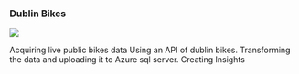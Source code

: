 ### Dublin Bikes
![](https://seda.college/blog/wp-content/uploads/2018/10/dublin-bikes-1.jpg)

Acquiring live public bikes data Using an API of dublin bikes. 
Transforming the data and uploading it to Azure sql server.
Creating Insights
